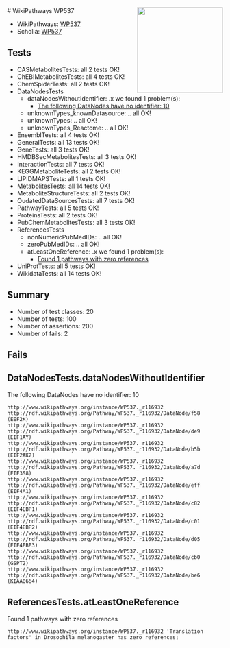 <img style="float: right; width: 200px" src="https://upload.wikimedia.org/wikipedia/commons/thumb/8/83/Wplogo_with_text_500.png/640px-Wplogo_with_text_500.png" />
# WikiPathways WP537

* WikiPathways: [WP537](https://identifiers.org/wikipathways:WP537)
* Scholia: [WP537](https://scholia.toolforge.org/wikipathways/WP537)
## Tests
* CASMetabolitesTests: all 2 tests OK!
* ChEBIMetabolitesTests: all 4 tests OK!
* ChemSpiderTests: all 2 tests OK!
* DataNodesTests
    * dataNodesWithoutIdentifier: .x we found 1 problem(s):
        * [The following DataNodes have no identifier: 10](#8792c490)
    * unknownTypes_knownDatasource: .. all OK!
    * unknownTypes: .. all OK!
    * unknownTypes_Reactome: .. all OK!
* EnsemblTests: all 4 tests OK!
* GeneralTests: all 13 tests OK!
* GeneTests: all 3 tests OK!
* HMDBSecMetabolitesTests: all 3 tests OK!
* InteractionTests: all 7 tests OK!
* KEGGMetaboliteTests: all 2 tests OK!
* LIPIDMAPSTests: all 1 tests OK!
* MetabolitesTests: all 14 tests OK!
* MetaboliteStructureTests: all 2 tests OK!
* OudatedDataSourcesTests: all 7 tests OK!
* PathwayTests: all 5 tests OK!
* ProteinsTests: all 2 tests OK!
* PubChemMetabolitesTests: all 3 tests OK!
* ReferencesTests
    * nonNumericPubMedIDs: .. all OK!
    * zeroPubMedIDs: .. all OK!
    * atLeastOneReference: .x we found 1 problem(s):
        * [Found 1 pathways with zero references](#35eb778e)
* UniProtTests: all 5 tests OK!
* WikidataTests: all 14 tests OK!


## Summary

* Number of test classes: 20
* Number of tests: 100
* Number of assertions: 200
* Number of fails: 2

## Fails

<a name="8792c490" />

## DataNodesTests.dataNodesWithoutIdentifier

The following DataNodes have no identifier: 10
```
http://www.wikipathways.org/instance/WP537._r116932 http://rdf.wikipathways.org/Pathway/WP537._r116932/DataNode/f58 (EEF2K)
http://www.wikipathways.org/instance/WP537._r116932 http://rdf.wikipathways.org/Pathway/WP537._r116932/DataNode/de9 (EIF1AY)
http://www.wikipathways.org/instance/WP537._r116932 http://rdf.wikipathways.org/Pathway/WP537._r116932/DataNode/b5b (EIF2AK2)
http://www.wikipathways.org/instance/WP537._r116932 http://rdf.wikipathways.org/Pathway/WP537._r116932/DataNode/a7d (EIF3S8)
http://www.wikipathways.org/instance/WP537._r116932 http://rdf.wikipathways.org/Pathway/WP537._r116932/DataNode/eff (EIF4A1)
http://www.wikipathways.org/instance/WP537._r116932 http://rdf.wikipathways.org/Pathway/WP537._r116932/DataNode/c82 (EIF4EBP1)
http://www.wikipathways.org/instance/WP537._r116932 http://rdf.wikipathways.org/Pathway/WP537._r116932/DataNode/c01 (EIF4EBP2)
http://www.wikipathways.org/instance/WP537._r116932 http://rdf.wikipathways.org/Pathway/WP537._r116932/DataNode/d05 (EIF4EBP3)
http://www.wikipathways.org/instance/WP537._r116932 http://rdf.wikipathways.org/Pathway/WP537._r116932/DataNode/cb0 (GSPT2)
http://www.wikipathways.org/instance/WP537._r116932 http://rdf.wikipathways.org/Pathway/WP537._r116932/DataNode/be6 (KIAA0664)
```

<a name="35eb778e" />

## ReferencesTests.atLeastOneReference

Found 1 pathways with zero references
```
http://www.wikipathways.org/instance/WP537._r116932 'Translation factors' in Drosophila melanogaster has zero references; 
```

